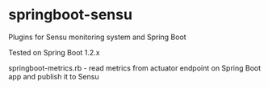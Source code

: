 springboot-sensu
================

Plugins for Sensu monitoring system and Spring Boot

Tested on Spring Boot 1.2.x

springboot-metrics.rb - read metrics from actuator endpoint on Spring Boot app and publish it to Sensu
